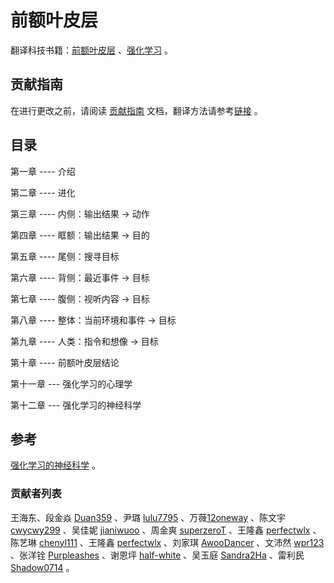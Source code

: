 
# 前额叶皮层

翻译科技书籍：[前额叶皮层](https://github.com/OpenHUTB/PFC/blob/main/PFC_en.pdf) 、[强化学习](https://github.com/OpenHUTB/PFC/blob/main/RL.pdf) 。

## 贡献指南
在进行更改之前，请阅读 [贡献指南](https://github.com/OpenHUTB/bazaar/blob/master/CONTRIBUTING.md) 文档，翻译方法请参考[链接](https://github.com/OpenHUTB/bazaar/blob/master/translation.md) 。


## 目录

第一章  ---- 介绍 

第二章  ---- 进化

第三章  ---- 内侧：输出结果 -> 动作

第四章  ---- 眶额：输出结果 -> 目的 

第五章  ---- 尾侧：搜寻目标 

第六章  ---- 背侧：最近事件 -> 目标 

第七章  ---- 腹侧：视听内容 -> 目标 

第八章  ---- 整体：当前环境和事件 -> 目标

第九章  ---- 人类：指令和想像 -> 目标

第十章  ---- 前额叶皮层结论

第十一章 --- 强化学习的心理学

第十二章 --- 强化学习的神经科学


## 参考
[强化学习的神经科学](https://www.cnblogs.com/lucifer1997/p/13509615.html) 。


### 贡献者列表
王海东、段金焱 [Duan359](https://github.com/Duan359) 、尹璐 [lulu7795](https://github.com/lulu7795/PFC)  、万薇[12oneway](https://github.com/12oneway/neuro ) 、陈文宇 [cwycwy299](https://github.com/cwycwy299) 、吴佳妮 [jianiwuoo](https://github.com/jianiwuoo)  、周金爽 [superzeroT](https://github.com/superzeroT) 、王隆鑫 [perfectwlx](https://github.com/perfectwlx) 、陈艺琳 [chenyl111](https://github.com/chenyl111) 、王隆鑫 [perfectwlx](https://github.com/perfectwlx) 、刘家琪 [AwooDancer](https://github.com/AwooDancer) 、文沛然 [wpr123](https://github.com/wpr123) 、张洋铨 [Purpleashes](https://github.com/Purpleashes) 、谢恩坪 [half-white](https://github.com/half-white) 、吴玉庭 [Sandra2Ha](https://github.com/Sandra2Ha) 、雷利民 [Shadow0714](https://github.com/Shadow0714) 。